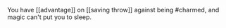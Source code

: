 You have [[advantage]] on [[saving throw]] against being #charmed, and magic can't put you to sleep.